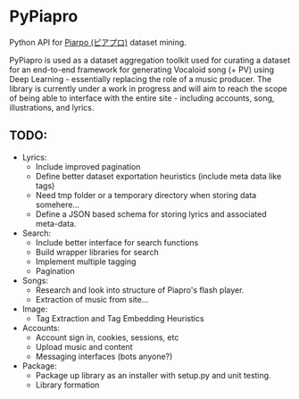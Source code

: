 # PyPiapro
Python API for [Piarpo (ピアプロ)](http://www.piapro.jp) dataset mining.

PyPiapro is used as a dataset aggregation toolkit used for curating a dataset for
an end-to-end framework for generating Vocaloid song (+ PV) using Deep Learning -
essentially replacing the role of a music producer. The library is currently
under a work in progress and will aim to reach the scope of being able to
interface with the entire site - including accounts, song, illustrations, and lyrics.

## TODO:
- Lyrics:
    - Include improved pagination
    - Define better dataset exportation heuristics (include meta data like tags)
    - Need tmp folder or a temporary directory when storing data somehere...
    - Define a JSON based schema for storing lyrics and associated meta-data.
- Search:
    - Include better interface for search functions
    - Build wrapper libraries for search
    - Implement multiple tagging
    - Pagination
- Songs:
    - Research and look into structure of Piapro's flash player.
    - Extraction of music from site...
- Image:
    - Tag Extraction and Tag Embedding Heuristics
- Accounts:
    - Account sign in, cookies, sessions, etc
    - Upload music and content
    - Messaging interfaces (bots anyone?)
- Package:
    - Package up library as an installer with setup.py and unit testing.
    - Library formation
